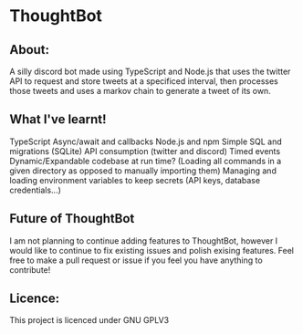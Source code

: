 # ThoughtBot

## About:
A silly discord bot made using TypeScript and Node.js that uses the twitter API to request and store tweets at a specificed interval, then processes those tweets and uses a markov chain to generate a tweet of its own.

## What I've learnt!
TypeScript
Async/await and callbacks
Node.js and npm
Simple SQL and migrations (SQLite)
API consumption (twitter and discord)
Timed events
Dynamic/Expandable codebase at run time? (Loading all commands in a given directory as opposed to manually importing them)
Managing and loading environment variables to keep secrets (API keys, database credentials...)

## Future of ThoughtBot
I am not planning to continue adding features to ThoughtBot, however I would like to continue to fix existing issues and polish exising features.
Feel free to make a pull request or issue if you feel you have anything to contribute!

## Licence:
This project is licenced under GNU GPLV3
